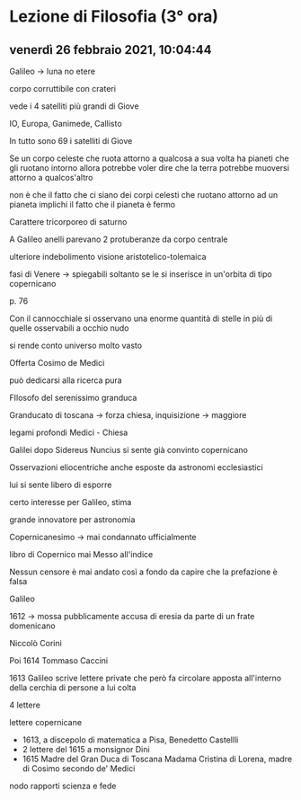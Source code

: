 # Lezione di Filosofia (3° ora)

## venerdì 26 febbraio 2021, 10:04:44

Galileo -> luna no etere

corpo corruttibile con crateri



vede i 4 satelliti più grandi di Giove

IO, Europa, Ganimede, Callisto



In tutto sono 69 i satelliti di Giove



Se un corpo celeste che ruota attorno a qualcosa a sua volta ha pianeti che gli ruotano intorno allora potrebbe voler dire che la terra potrebbe muoversi attorno a qualcos'altro

non è che il fatto che ci siano dei corpi celesti che ruotano attorno ad un pianeta implichi il fatto che il pianeta è fermo



Carattere tricorporeo di saturno

A Galileo anelli parevano 2 protuberanze da corpo centrale

ulteriore indebolimento visione aristotelico-tolemaica





fasi di Venere -> spiegabili soltanto se le si inserisce in un'orbita di tipo copernicano



p. 76

Con il cannocchiale si osservano una enorme quantità di stelle in più di quelle osservabili a occhio nudo

si rende conto universo molto vasto



Offerta Cosimo de Medici

può dedicarsi alla ricerca pura

FIlosofo del serenissimo granduca

Granducato di toscana -> forza chiesa, inquisizione -> maggiore

legami profondi Medici - Chiesa



Galilei dopo Sidereus Nuncius si sente già convinto copernicano



Osservazioni eliocentriche anche esposte da astronomi ecclesiastici



lui si sente libero di esporre



certo interesse per Galileo, stima

grande innovatore per astronomia



Copernicanesimo -> mai condannato ufficialmente



libro di Copernico mai Messo all'indice



Nessun censore è mai andato così a fondo da capire che la prefazione è falsa



Galileo

1612 -> mossa pubblicamente accusa di eresia da parte di un frate domenicano

Niccolò Corini



Poi 1614 Tommaso Caccini



1613 Galileo scrive lettere private che però fa circolare apposta all'interno della cerchia di persone a lui colta

4 lettere

lettere copernicane

* 1613, a discepolo di matematica a Pisa, Benedetto Castellli
* 2 lettere del 1615 a monsignor Dini
* 1615 Madre del Gran Duca di Toscana  Madama Cristina di Lorena, madre di Cosimo secondo de' Medici

nodo rapporti scienza e fede